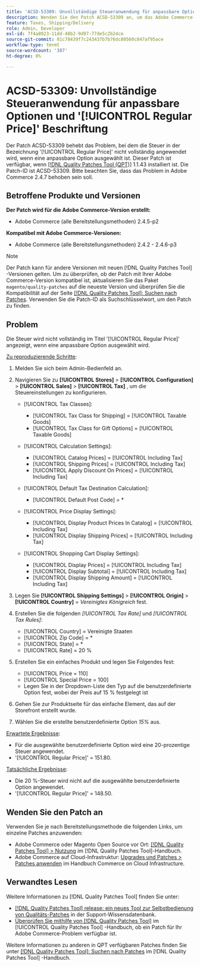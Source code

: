 ```yaml
---
title: 'ACSD-53309: Unvollständige Steueranwendung für anpassbare Optionen und [!UICONTROL Regular Price] Beschriftung'
description: Wenden Sie den Patch ACSD-53309 an, um das Adobe Commerce-Problem zu beheben, bei dem die Steuer nicht vollständig auf die Beschriftung '[!UICONTROL Regular Price]' angewendet wird, wenn eine anpassbare Option ausgewählt ist.
feature: Taxes, Shipping/Delivery
role: Admin, Developer
exl-id: 7f4a8923-11dd-48b2-9d97-77de5c2b24ce
source-git-commit: 81c78439f7c243437b7b76dc80560c847af95ace
workflow-type: tm+mt
source-wordcount: '387'
ht-degree: 0%

---
```


# ACSD-53309: Unvollständige Steueranwendung für anpassbare Optionen und &#39;[!UICONTROL Regular Price]&#39; Beschriftung

Der Patch ACSD-53309 behebt das Problem, bei dem die Steuer in der Bezeichnung &#39;[!UICONTROL Regular Price]&#39; nicht vollständig angewendet wird, wenn eine anpassbare Option ausgewählt ist. Dieser Patch ist verfügbar, wenn [[!DNL Quality Patches Tool (QPT)]](https://experienceleague.adobe.com/en/docs/commerce-knowledge-base/kb/announcements/commerce-announcements/magento-quality-patches-released-new-tool-to-self-serve-quality-patches) 1.1.43 installiert ist. Die Patch-ID ist ACSD-53309. Bitte beachten Sie, dass das Problem in Adobe Commerce 2.4.7 behoben sein soll.

## Betroffene Produkte und Versionen

**Der Patch wird für die Adobe Commerce-Version erstellt:**

* Adobe Commerce (alle Bereitstellungsmethoden) 2.4.5-p2

**Kompatibel mit Adobe Commerce-Versionen:**

* Adobe Commerce (alle Bereitstellungsmethoden) 2.4.2 - 2.4.6-p3

>[!NOTE]
>
>Der Patch kann für andere Versionen mit neuen [!DNL Quality Patches Tool] -Versionen gelten. Um zu überprüfen, ob der Patch mit Ihrer Adobe Commerce-Version kompatibel ist, aktualisieren Sie das Paket `magento/quality-patches` auf die neueste Version und überprüfen Sie die Kompatibilität auf der Seite [[!DNL Quality Patches Tool]: Suchen nach Patches](https://experienceleague.adobe.com/tools/commerce-quality-patches/index.html). Verwenden Sie die Patch-ID als Suchschlüsselwort, um den Patch zu finden.

## Problem

Die Steuer wird nicht vollständig im Titel &#39;[!UICONTROL Regular Price]&#39; angezeigt, wenn eine anpassbare Option ausgewählt wird.

<u>Zu reproduzierende Schritte</u>:

1. Melden Sie sich beim Admin-Bedienfeld an.
1. Navigieren Sie zu **[!UICONTROL Stores]** > **[!UICONTROL Configuration]** > **[!UICONTROL Sales]** > **[!UICONTROL Tax]** , um die Steuereinstellungen zu konfigurieren.

   * [!UICONTROL Tax Classes]:

      * [!UICONTROL Tax Class for Shipping] = [!UICONTROL Taxable Goods]
      * [!UICONTROL Tax Class for Gift Options] = [!UICONTROL Taxable Goods]

   * [!UICONTROL Calculation Settings]:

      * [!UICONTROL Catalog Prices] = [!UICONTROL Including Tax]
      * [!UICONTROL Shipping Prices] = [!UICONTROL Including Tax]
      * [!UICONTROL Apply Discount On Prices] = [!UICONTROL Including Tax]

   * [!UICONTROL Default Tax Destination Calculation]:

      * [!UICONTROL Default Post Code] = *

   * [!UICONTROL Price Display Settings]:

      * [!UICONTROL Display Product Prices In Catalog] = [!UICONTROL Including Tax]
      * [!UICONTROL Display Shipping Prices] = [!UICONTROL Including Tax]

   * [!UICONTROL Shopping Cart Display Settings]:

      * [!UICONTROL Display Prices] = [!UICONTROL Including Tax]
      * [!UICONTROL Display Subtotal] = [!UICONTROL Including Tax]
      * [!UICONTROL Display Shipping Amount] = [!UICONTROL Including Tax]

1. Legen Sie **[!UICONTROL Shipping Settings]** > **[!UICONTROL Origin]** > **[!UICONTROL Country]** = *Vereinigtes Königreich* fest.

1. Erstellen Sie die folgenden *[!UICONTROL Tax Rate]* und *[!UICONTROL Tax Rules]*:

   * [!UICONTROL Country] = Vereinigte Staaten
   * [!UICONTROL Zip Code] = *
   * [!UICONTROL State] = *
   * [!UICONTROL Rate] = 20 %
1. Erstellen Sie ein einfaches Produkt und legen Sie Folgendes fest:
   * [!UICONTROL Price = 110]
   * [!UICONTROL Special Price = 100]
   * Legen Sie in der Dropdown-Liste den Typ auf die benutzerdefinierte Option fest, wobei der Preis auf 15 % festgelegt ist
1. Gehen Sie zur Produktseite für das einfache Element, das auf der Storefront erstellt wurde.
1. Wählen Sie die erstellte benutzerdefinierte Option *15%* aus.

<u>Erwartete Ergebnisse</u>:

* Für die ausgewählte benutzerdefinierte Option wird eine 20-prozentige Steuer angewendet.
* &#39;[!UICONTROL Regular Price]&#39; = 151.80.

<u>Tatsächliche Ergebnisse</u>:

* Die 20 %-Steuer wird nicht auf die ausgewählte benutzerdefinierte Option angewendet.
* &#39;[!UICONTROL Regular Price]&#39; = 148.50.

## Wenden Sie den Patch an

Verwenden Sie je nach Bereitstellungsmethode die folgenden Links, um einzelne Patches anzuwenden:

* Adobe Commerce oder Magento Open Source vor Ort: [[!DNL Quality Patches Tool] > Nutzung](/help/tools/quality-patches-tool/usage.md) im [!DNL Quality Patches Tool]-Handbuch.
* Adobe Commerce auf Cloud-Infrastruktur: [Upgrades und Patches > Patches anwenden](https://experienceleague.adobe.com/docs/commerce-cloud-service/user-guide/develop/upgrade/apply-patches.html) im Handbuch Commerce on Cloud Infrastructure.

## Verwandtes Lesen

Weitere Informationen zu [!DNL Quality Patches Tool] finden Sie unter:

* [[!DNL Quality Patches Tool] release: ein neues Tool zur Selbstbedienung von Qualitäts-Patches](https://experienceleague.adobe.com/en/docs/commerce-knowledge-base/kb/announcements/commerce-announcements/magento-quality-patches-released-new-tool-to-self-serve-quality-patches) in der Support-Wissensdatenbank.
* [Überprüfen Sie mithilfe von  [!DNL Quality Patches Tool]](/help/tools/quality-patches-tool/patches-available-in-qpt/check-patch-for-magento-issue-with-magento-quality-patches.md) im [!UICONTROL Quality Patches Tool] -Handbuch, ob ein Patch für Ihr Adobe Commerce-Problem verfügbar ist.


Weitere Informationen zu anderen in QPT verfügbaren Patches finden Sie unter [[!DNL Quality Patches Tool]: Suchen nach Patches](https://experienceleague.adobe.com/tools/commerce-quality-patches/index.html) im [!DNL Quality Patches Tool] -Handbuch.

